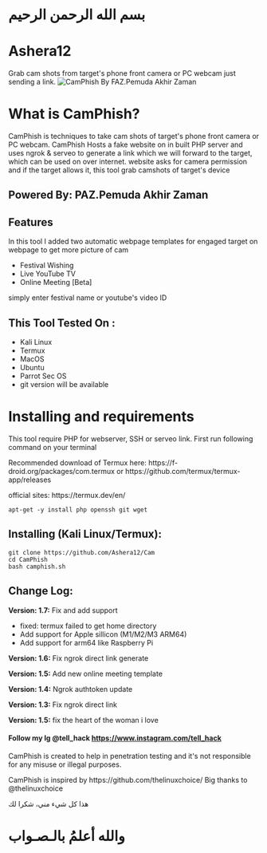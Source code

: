 #                                                                                                                                                                 بسم الله الرحمن الرحيم
# Ashera12

Grab cam shots from target's phone front camera or PC webcam just sending a link.
![CamPhish By FAZ.Pemuda Akhir Zaman](https://i.imghippo.com/files/VhrAC1723911538.png)

# What is CamPhish?
<p>CamPhish is techniques to take cam shots of target's phone front camera or PC webcam. CamPhish Hosts a fake website on in built PHP server and uses ngrok & serveo to generate a link which we will forward to the target, which can be used on over internet. website asks for camera permission and if the target allows it, this tool grab camshots of target's device </p>

## Powered By: PAZ.Pemuda Akhir Zaman

## Features
<p>In this tool I added two automatic webpage templates for engaged target on webpage to get more picture of cam</p>
<ul>
  <li>Festival Wishing</li>
  <li>Live YouTube TV</li>
   <li>Online Meeting [Beta]</li>
</ul>
<p>simply enter festival name or youtube's video ID</p>

## This Tool Tested On :
<ul>
  <li>Kali Linux</li>
  <li>Termux</li>
  <li>MacOS</li>
  <li>Ubuntu</li>
  <li>Parrot Sec OS</li>
  <li>git version will be available</li>
</ul>

# Installing and requirements
<p>This tool require PHP for webserver, SSH or serveo link. First run following command on your terminal</p>
<p>Recommended download of Termux here: https://f-droid.org/packages/com.termux or https://github.com/termux/termux-app/releases</p>
<p>official sites: https://termux.dev/en/</p>

```
apt-get -y install php openssh git wget
```

## Installing (Kali Linux/Termux):

```
git clone https://github.com/Ashera12/Cam
cd CamPhish
bash camphish.sh
```

## Change Log:

<p><b>Version: 1.7:</b> Fix and add support</p>
<ul>
  <li>fixed: termux failed to get home directory</li>
  <li>Add support for Apple sillicon (M1/M2/M3 ARM64)</li>
  <li>Add support for arm64 like Raspberry Pi</li>
</ul>
<p><b>Version: 1.6:</b> Fix ngrok direct link generate</p>
<p><b>Version: 1.5:</b> Add new online meeting template</p>
<p><b>Version: 1.4:</b> Ngrok authtoken update</p>
<p><b>Version: 1.3:</b> Fix ngrok direct link</p>
 <p><b>Version: 1.5:</b> fix the heart of the woman i love</p>

#### Follow my Ig @tell_hack <a href="">https://www.instagram.com/tell_hack</a>
<p>CamPhish is created to help in penetration testing and it's not responsible for any misuse or illegal purposes.</p>
<p>CamPhish is inspired by https://github.com/thelinuxchoice/ Big thanks to @thelinuxchoice</p>
<p>هذا كل شيء مني، شكرا لك</p>

#                                                                                                                                                                           والله أعلمُ بالـصـواب     
